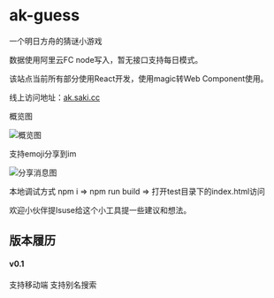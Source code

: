 # ak-guess
一个明日方舟的猜谜小游戏

数据使用阿里云FC node写入，暂无接口支持每日模式。

该站点当前所有部分使用React开发，使用magic转Web Component使用。

线上访问地址：[ak.saki.cc](http://akg.saki.cc)

概览图

![概览图](https://github.com/lie5860/ak-guess/blob/main/image/overview.png?raw=true)

支持emoji分享到im

![分享消息图](https://github.com/lie5860/ak-guess/blob/main/image/message.png?raw=true)

本地调试方式 npm i => npm run build => 打开test目录下的index.html访问

欢迎小伙伴提Isuse给这个小工具提一些建议和想法。

## 版本履历

#### v0.1
支持移动端 支持别名搜索
